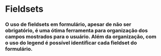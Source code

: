 # Fieldsets #
### O uso de fieldsets em formulário, apesar de não ser obrigatório, é uma ótima ferramenta para organização dos campos mostrados para o usuário. Além da organização, com o uso do legend é possível identificar cada fieldset do formulário.